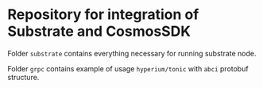 # Repository for integration of Substrate and CosmosSDK

Folder `substrate` contains everything necessary for running substrate node.

Folder `grpc` contains example of usage `hyperium/tonic` with `abci` protobuf structure.
